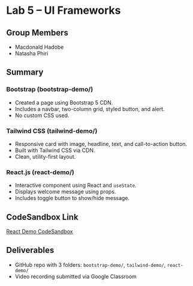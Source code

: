 # Lab 5 – UI Frameworks

## Group Members
- Macdonald Hadobe
- Natasha Phiri

## Summary

### Bootstrap (bootstrap-demo/)
- Created a page using Bootstrap 5 CDN.
- Includes a navbar, two-column grid, styled button, and alert.
- No custom CSS used.

### Tailwind CSS (tailwind-demo/)
- Responsive card with image, headline, text, and call-to-action button.
- Built with Tailwind CSS via CDN.
- Clean, utility-first layout.

### React.js (react-demo/)
- Interactive component using React and `useState`.
- Displays welcome message using props.
- Includes toggle button to show/hide message.

## CodeSandbox Link
[React Demo CodeSandbox](https://codesandbox.io/p/devbox/musing-pine-gmgqnw?workspaceId=ws_C1YMcZNMiDnM3TYM1x2U7A)

## Deliverables
- GitHub repo with 3 folders: `bootstrap-demo/`, `tailwind-demo/`, `react-demo/`
- Video recording submitted via Google Classroom
